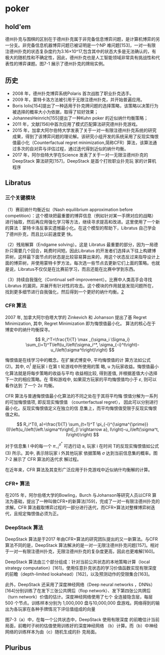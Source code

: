 # poker

## hold'em

德州扑克与围棋的区别在于德州扑克属于非完备信息博弈问题，是计算机博弈的另一分支。非完备信息机器博弈问题已被证明是一个NP 难问题[153]，一对一有限注德州扑克的状态复杂度约为3.16×10^17,包含其中的状态大多是无法确认的，有极大的随机性和不确定性，因此，德州扑克也是人工智能领域非常具有挑战性和代表性的博弈课题。图7-1 展示了德州扑克的牌局实例。

## 历史

- 2008 年，德州扑克博弈系统Polaris 首次战胜了职业扑克选手。
- 2009 年，蒙特卡洛方法被引用于无限注德州扑克，并开始普遍应用。
- Boris Iolis[154]提出了一种适用于扑克牌问题的选择策略，该策略以决策行为被选择的概率大小为依据，取得了较好效果；
- JohannesHeinrich[155]提出了一种Kuhn poker 的近似纳什均衡策略；
- 2011 年，文献[156]中首次应用了模式匹配算法研究德州扑克游戏。
- 2015 年，加拿大阿尔伯特大学发表了关于一对一有限注德州扑克系统的研究成果，得到了该博弈问题的理论解。该研究小组开发的系统采用了反现实悔恨值最小化（Counterfactual regret minimization,简称CFR）算法，该算法通过多次的自对弈与评估过程，通过迭代得到近似的纳什均衡。
- 2017 年，阿尔伯特大学在Science 发表了关于一对一无限注德州扑克的DeepStack 算法研究[157]，DeepStack 是首个打败职业扑克玩
家的计算机程序

## Libratus

### 三个关键模块

（1）赛前纳什均衡近似（Nash  equilibrium  approximation  before competition）：这个模块把最重要的博弈信息（例如针对某一手牌对应的战略）进行抽取，然后再应用强化学习等方法，继续寻求提高和改进。这里使用了一个新的算法：蒙特卡洛反事实遗憾最小化。在这个模型的帮助下，Libratus 自己学会了德州扑克，而且比以前速度更
快。

（2）残局解算（Endgame  solving）。这是 Libratus 最重要的部分，因为一局德扑只需要几个回合，耗费时间短。因此Libratus 的开发者们选择从下往上构建博弈树，这样最下面节点的状态是比较容易算出来的，用这个状态反过来指导设计上面的博弈树，并使用蒙特卡罗方法，每次选一些节点去更新它们上面的策略。也就是说，Libratus不仅仅是在比赛前学习，而且还能在比赛中学到东西。

（3）持续自我强化（Continual self-improvement）。比赛中人类高手会寻找Libratus 的漏洞，并展开有针对性的攻击。这个模块的作用就是发现问题所在，找到更多细节进行自我强化，然后得到一个更好的纳什均衡。[2]

### CFR 算法

2007 年, 加拿大阿尔伯塔大学的 Zinkevich 和 Johanson 提出了基 Regret Minimization, 其中, Regret Minimization 即为悔恨值最小化。 算法的核心在于博変中的纳什均衡探寻。

$$
R_i^T=\frac{1}{T} \max _{\sigma_i \Sigma_i} \sum_{i=1}^T\left(u_i\left(\sigma_i^*, \sigma_{-i}^t\right)-u_i\left(\sigma^t\right)\right)
$$

悔恨值是在线学习中的概念。在扩展式博变中, 平均悔恨值的计 算方法如公式 (2)。其中, $\sigma_i^t$ 是玩家 $\mathrm{i}$ 在第 $\mathrm{t}$ 轮游戏中所使用的策 略, $\mathrm{u}$ 为玩家收益。悔恨值最小化算法就是将每步策略的收益与平均 收益相比较, 得到差值, 并根据差值大小选择下一次的相应策略。在 零和游戏中, 如果双方玩家的平均悔恨值均小于 $\varepsilon$, 则可以看作达到 了一个 $2 \varepsilon$ 均衡。

CFR 算法与普通悔恨值最小化算法的不同之处在于其将平均悔 恨值分解为一系列的可加悔恨值项, 即反现实悔恨值 （counterfactual regret）， 因此可以分别进行最小化。反现实悔恨值定义在独立的信 息集上，而平均悔恨值受限于反现实悔恨值之和。

$$
R_i^T(I, a)=\frac{1}{T} \sum_{t=1}^T \pi_{-i}^{\sigma^{\prime}}(I)\left(u_i\left(\left.\sigma^t\right|_{l \rightarrow a}, I\right)-u_i\left(\sigma^t, I\right)\right)
$$

对于信息集 $\mathrm{I}$ 中的每一个 $\pi_{-i}^{\sigma^*}$ 可选行动 $\mathrm{a}$, 玩家 $\mathrm{i}$ 在时间 $\mathrm{T}$的反现实悔恨值如公式 (3) 所示。其中, 表示除玩家 $\mathrm{i}$ 外其他玩家 依据策略 $\sigma$ 达到当前信息集的概率。图 7-2 展示了 CFR 算法的迭代求 解过程。





在近年来，CFR 算法及其变形广泛应用于扑克游戏中近似纳什均衡解的计算。

### CFR+ 算法

在2015 年，阿尔伯塔大学的Bowling，Burch 与Johanson等研究人员以CFR 算法为基础，提出了一种叫做CFR+的新算法[159]，完成了一对一有限注德州扑克的求解。CFR 算法截取博弈过程的一部分进行迭代，而CFR+算法对整棵博弈树迭代，且规定悔恨值必须为正。


### DeepStack 算法

DeepStack 算法是于2017 年由CFR+算法的研究团队提出的又一新算法。与CFR 算法不同的是，DeepStack 算法解决的是一对一无限注德州扑克问题[157]。相对于一对一有限注德州扑克，无限注德州扑克的复杂度更高，因此也更难解[160]。

DeepStack 算法由三个部分组成：针对当前公共状态的本地策略计算（local strategy computation）[161]，使用任意扑克状态的学习价值函数实现有限深度的前瞻（depth-limited lookahead）[162]，以及预测动作的受限集合[163]。

此外，DeepStack 还采用了深度神经网络（Deep neural networks  ，DNNs）[164]分别训练了在发下三张公共牌后（flop network）、发下第四张公共牌后（turn network）价值的估计。深度神经网络使用了七个
全连接隐含层，每层 500 个节点。训练样本分别为 1,000,000 盘与10,000,000 盘游戏。网络得到的输出为各玩家在各种手牌情况下评估值组成的向量

图7-3（a）中，在每一个公共状态中，DeepStack 使用有限深度
的前瞻估计当前局面，前瞻时子树的估值使用训练好的深度神经网络
（b）计算。而（b）中神经网络的训练样本为由（c）随机生成的扑
克局面。


## Pluribus

[1]: https://zhuanlan.zhihu.com/p/73268685
[2]: https://www.ambchina.com/data/upload/image/20220226/2017%E4%B8%AD%E5%9B%BD%E4%BA%BA%E5%B7%A5%E6%99%BA%E8%83%BD%E7%B3%BB%E5%88%97%E7%99%BD%E7%9A%AE%E4%B9%A6--%E6%99%BA%E8%83%BD%E5%8D%9A%E5%BC%88-2017.pdf
[3]: https://www.ambchina.com/data/upload/image/20220226/2017%E4%B8%AD%E5%9B%BD%E4%BA%BA%E5%B7%A5%E6%99%BA%E8%83%BD%E7%B3%BB%E5%88%97%E7%99%BD%E7%9A%AE%E4%B9%A6--%E6%99%BA%E8%83%BD%E5%8D%9A%E5%BC%88-2017.pdf
